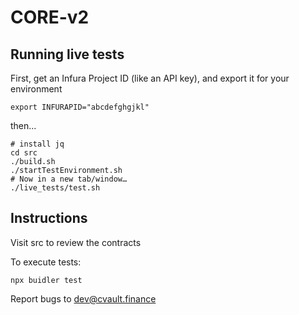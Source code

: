 # CORE-v2

## Running live tests

First, get an Infura Project ID (like an API key), and export it for your environment
```
export INFURAPID="abcdefghgjkl"
```

then...

```
# install jq
cd src
./build.sh
./startTestEnvironment.sh
# Now in a new tab/window…
./live_tests/test.sh
```

## Instructions

Visit src to review the contracts

To execute tests:

```
npx buidler test
```

Report bugs to dev@cvault.finance
